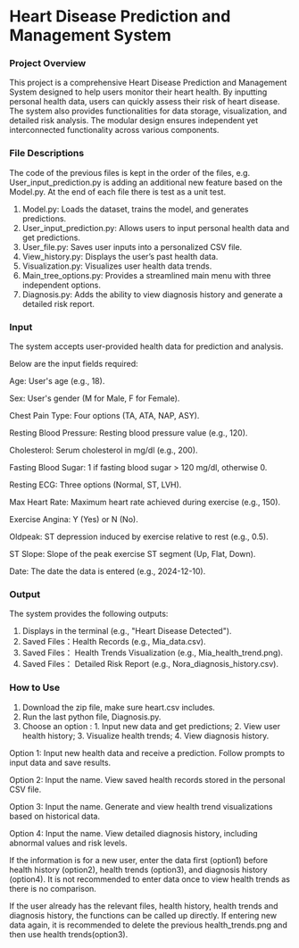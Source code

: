 # Heart Disease Prediction and Management System
### Project Overview
This project is a comprehensive Heart Disease Prediction and Management System designed to help users monitor their heart health. By inputting personal health data, users can quickly assess their risk of heart disease. The system also provides functionalities for data storage, visualization, and detailed risk analysis. The modular design ensures independent yet interconnected functionality across various components.

### File Descriptions
The code of the previous files is kept in the order of the files, e.g. User_input_prediction.py is adding an additional new feature based on the Model.py. 
At the end of each file there is test as a unit test.

1. Model.py: Loads the dataset, trains the model, and generates predictions.
2. User_input_prediction.py: Allows users to input personal health data and get predictions.
3. User_file.py: Saves user inputs into a personalized CSV file.
4. View_history.py: Displays the user’s past health data.
5. Visualization.py: Visualizes user health data trends.
6. Main_tree_options.py: Provides a streamlined main menu with three independent options.
7. Diagnosis.py: Adds the ability to view diagnosis history and generate a detailed risk report.

### Input
The system accepts user-provided health data for prediction and analysis. 

Below are the input fields required:

Age: User's age (e.g., 18).

Sex: User's gender (M for Male, F for Female).

Chest Pain Type: Four options (TA, ATA, NAP, ASY).

Resting Blood Pressure: Resting blood pressure value (e.g., 120).

Cholesterol: Serum cholesterol in mg/dl (e.g., 200).

Fasting Blood Sugar: 1 if fasting blood sugar > 120 mg/dl, otherwise 0.

Resting ECG: Three options (Normal, ST, LVH).

Max Heart Rate: Maximum heart rate achieved during exercise (e.g., 150).

Exercise Angina: Y (Yes) or N (No).

Oldpeak: ST depression induced by exercise relative to rest (e.g., 0.5).

ST Slope: Slope of the peak exercise ST segment (Up, Flat, Down).

Date: The date the data is entered (e.g., 2024-12-10).

### Output

The system provides the following outputs:
1. Displays in the terminal (e.g., "Heart Disease Detected").
2. Saved Files：Health Records (e.g., Mia_data.csv).
3. Saved Files： Health Trends Visualization (e.g., Mia_health_trend.png).
4. Saved Files： Detailed Risk Report (e.g., Nora_diagnosis_history.csv).


### How to Use
1. Download the zip file, make sure heart.csv includes.
2. Run the last python file, Diagnosis.py.
3. Choose an option : 1. Input new data and get predictions; 2. View user health history; 3. Visualize health trends; 4. View diagnosis history.

Option 1: Input new health data and receive a prediction. Follow prompts to input data and save results.
   
Option 2: Input the name. View saved health records stored in the personal CSV file.

Option 3: Input the name. Generate and view health trend visualizations based on historical data.

Option 4: Input the name. View detailed diagnosis history, including abnormal values and risk levels.

If the information is for a new user, enter the data first (option1) before health history (option2), health trends (option3), and diagnosis history (option4). It is not recommended to enter data once to view health trends as there is no comparison.

If the user already has the relevant files, health history, health trends and diagnosis history, the functions can be called up directly.
If entering new data again, it is recommended to delete the previous health_trends.png and then use health trends(option3).

